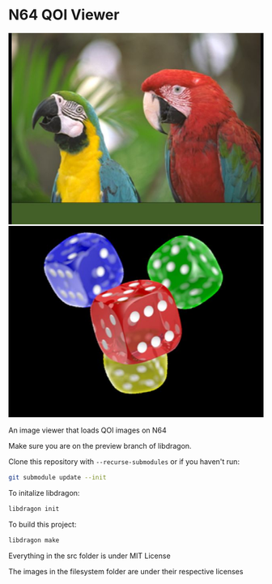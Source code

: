 # N64 QOI Viewer

![An fuzzy image of a parrot](demo_images/qoi_demo_image0.jpg)
![An fuzzy image of four dice. Red die is in front. Blue, green, yellow in the back in a triangle clockwise formation](demo_images/qoi_demo_image1.jpg)

An image viewer that loads QOI images on N64

Make sure you are on the preview branch of libdragon.

Clone this repository with `--recurse-submodules` or if you haven't run:

```bash
git submodule update --init
```

To initalize libdragon:
```bash
libdragon init
```
To build this project:

```bash
libdragon make
```

Everything in the src folder is under MIT License

The images in the filesystem folder are under their respective licenses